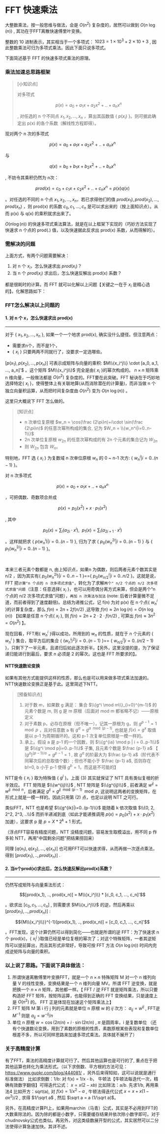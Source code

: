 # FFT 快速乘法

大整数乘法，按一般思维与做法，会是 $O(n^2)$ 复杂度的，居然可以做到 $O(n\ \log(n))$ , 其功在于FFT离散快速傅里叶变换。 

整数的 10 进制表示，其实相当于一个多项式： $1023 = 1 \times 10^3+2 \times 10+3$ , 因此整数乘法可归为多项式乘法。因此下面只说多项式。

下面简述基于 FFT 的快速多项式乘法的原理。

### 乘法加速总思路框架
> [小知识点]
>
> 对多项式 
> 
> $$p(x) = a_0 + a_1 x + a_2 x^2 + .. + a_n x^n$$
> 
> , 对任选的 n 个不同点 $x_1, x_2, ..., x_n$ ，算出其函数值 { $p(x_i)$ }。则可据此确定出 p(x) 的各个系数（解线性方程即得）。 

现对两个 n 次的多项式 

$$p(x) = a_0 + a_1 x + a_2 x^2 + .. + a_n x^n$$

与

$$q(x) = b_0 + b_1 x + b_2 x^2 + .. + b_n x^n$$ 

, 不妨令其乘积仍然为 n次： 

$$prod(x) = c_0 + c_1 x + c_2 x^2 + .. + c_n x^n = p(x)q(x)$$

。对任选的不同的 n 个点 $x_1, x_2, ..., x_n$，若已求得他们的值 $prod(x_1), prod(x_2), ..., prod(x_n)$ ，则 prod(x) 的系数 $c_0, c_1, ..., c_n$ 是可以求出来的（按上面知识点）。从而 p(x) 与 q(x) 的乘积就求出来了。

$O(n \log(n))$ 的快速多项式乘法算法，就是在以上框架下实现的（巧妙方法实现了快速求 n 个点的 prod(.) 值，以及快速据此反求出 prod(x) 系数，从而得解的）。

### 需解决的问题
上面方式，有两个问题需要解决：
1. 对 n 个 $x_i$，怎么快速求出 $prod(x_i)$？
2. 当 n 个 $prod(x_i)$ 求出后，怎么快速反解出 prod(x) 系数？

都是很耗时的计算。而 FFT 就可以化解以上问题【关键之一在于 $x_i$ 是精心选的】。化解思路如下：

### FFT怎么解决以上问题的

#### 1. 对 n 个 x，怎么快速求出 prod(x)
----------------------------------
对于 { $x_1, x_2, ..., x_n$ }, 如果一个一个地求 prod(x), 确实没什么捷径。但注意两点：
- 需要求n个，而不是1个，
- { $x_i$ } 只要两两不同就行了，没要求一定选哪些。

$[p(x_1), p(x_2), ..., p(x_n)]$ 可表示成矩阵与向量的乘积: $M\\{x_i^j\\} \cdot [a_0, a_1, ..., a_n]'$ 。这个矩阵 $M\\{x_i^j\\}$ 完全是由{ $x_i$ }的幂次构成的。 $n \times n$ 矩阵乘 n 维向量，一般做法都是 $O(n^2)$ 复杂度的。FFT要在此突破。FFT 秘诀在于巧妙地选择特定{ $x_i$ }，使得整体上有关联地算(从而消除潜在的计算量)，而非当做 n 个独立向量积运算，从而把时间复杂度由 $O(n^2)$ 变为 $O(n\ \log(n))$ 。

这里只大概说下 FFT 怎么做的。

> [知识点]
> - n 次单位复原根 $w_n = \cos(\frac {2\pi}n)+i\cdot \sin(\frac {2\pi}n)$ 的任意次幂所构成的集合, 记为 $W_n = \\{w_n^i|i=0..n-1\\}$
> - 2n 次单位复原根 $w_{2n}$ 的任意次幂构成的有 2n 个元素的集合记为 $W_{2n}$
> - 则 $W_{2n}$ 包含 $W_n$。

特别地，FFT 选 { $x_i$ } 为复数域 n 次单位原根 $w_n$ 的 0 ~ n-1 次方: { $w_n^i|i=0..(n-1)$ }。

对 n 次多项式 

$$p(x)=a_0+a_1 x+..+a_n x^n$$

，可把偶数、奇数项合并成 

$$p(x) = p_0(x^2) + x \cdot p_1(x^2)$$

, 其中

$$p_0(x) = \sum_i(a_{2i}\cdot x^i),\ \ p_1(x) = \sum_i(a_{2i+1} \cdot x^i)$$

。这样就把求 { $p(w_n^i)|i=0..(n-1)$ },  归为了求 { $p_0(w_n^{2i}|i=0..(n-1)$ } 与  { $p_1(w_n^{2i}|i=0..(n-1)$ }。

<br>

本来三者元素个数都是 n, 由上知识点，如果n  为偶数，则后两者元素个数其实是 n/2 ，因为其实有{ $p_0(w_n^{2i})|i=0..n-1$ }=={ $p_0(w_{n/2}^i|i=0..n/2$ }。这就是说，FFT 把`计算"n 个点的 n 次多项式求值"`，转化为了求解`两个" n/2 个点的 n/2 次多项式求值"问题`（注意：任意选择{ $x_i$ }，也可以用奇偶分离方式来算，但会是两个“n 个点的 n/2 次多项式求值”问题），`再加 n 次乘法与加法` (note: 后者计算量微不足道，而前者得到了速度翻倍)。总结为递推公式，记 f(n) 为对 p(x) 在 n 个点{ $w_n^i$ }的计算复杂度，那么 $f(n) = 2 n + 2 f(n/2)$ ,这导致 $f(n) ≈ 2 n\ \log(n) = O(n\  \log(n))$ 【如果是任意 n 个点{ $x_i$ }, 则 $f(n) = 2 n + 2 \cdot 2 \cdot f(n/2)$ , 可算出 $f(n) ≈ 3  n^2 = O(n^2)$ 】。

现在回看，FFT用{ $w_n^i$ }得以成功，所用到的 $w_n$ 的性质，就在于 n 个元素的 { $w_n^i$ } 集合，取平方后的集合 { ${(w_n^i)}^2|i=0..(n-1)$ }== { $w_{n/2}^i|i=0..(n/2-1)$ }，只剩下了一半元素，且递归后如此逐次折半。【另外，这里没提的是，为了保证递归能进行到最后，要求 n 必须是 2 的幂次。这也是 FFT 所要求的】。


#### NTT快速数论变换

如果有其他方式能提供这样的性质，那么也是可以用来做多项式乘法加速的。NTT快速数论变换正是基于此。这里简述下NTT。

> [预备知识点]
> 
> 1. 对于数 m，如果数 g 满足： 集合 $\\{g^i \mod m\\}_{i=0}^{m-1}$ 的元素个数是 m, 则 g 是 m 原根（后面对 mod m 都省略不记）——原根定义
> 2. 对于素数 p，必存在原根（但不唯一），记其一原根为 g，则 $g^{p-1}=1 \mod p$ ，且对任意数 a 有 $g^a = g^{a \mod (p-1)}$, 也就是 $f(x) = g^x$ 取值是以 p-1 为周期循环的。这和 p-1 次复单位原根是一模一样的。
> 3. 承上。假设 a 是 p-1 的一个因数，则 $\\{g^{ia} \mod p | i = 0..p-1\\}$ 是 $\\{g^i \mod p|i=0..p-1\\}$ 子集, 且元素个数是 $\frac {p-1} a$ 【 $(g^a)^{(p-1)/a}=g^{p-1}=1$ , 故 $g^a$ 的阶最大为 $\frac {p-1} a$（阶代表不同幂次后的总取值个数）; 但也不能小于 $\frac {p-1} a$, 否则存在 b!=0, b 小于 p-1 使得 $g^b=1$，而这是不可能的】

NTT是令 { $x_i$ } 取为特殊值 { $g^i$ }。上面 (3) 其实就保证了 NTT 具有类似复根的折半效应。 FTT 矩阵是 $\\{w^{ij}\\}$ , NTT 矩阵是 $\\{g^{ij}\\}$ , 前者满足 $w^{ij} = w^{ij \mod n}$，后者满足 $g^{ij} = g^{ij \mod (p-1)} \mod p$, 这说明这两者的变换矩阵，在形式上就是一模一样的。因此只用第 (2) 点，也足以说明 NTT 之可行。

类似FFT，NTT 也是希望 $\\{g^{ik}|i=0..(p-1)\\}$ 能随着 k 依次取值 $\\{0, 2, 2^2, 2^3, ..\\}$ 而折半递减到底（如此才能递推调用 $p(x)=p_0(x^2) + x\cdot p_1(x^2)$ 加速），这要求 p 是 $p=X*2^k+1$ 形式。

（浮点FFT容易有精度问题，NTT 没精度问题，容易发生取模溢出，用不同 p 作多轮 NTT，再用"中国剩余问题"把结果捞回来）

同理 $[q(x_1), q(x_2), ..., q(x_n)]$ 也可用FFT可以快速求得，从而再做一次逐点乘法，得到 $[prod(x_1), .., prod(x_n)]$ .

#### 2. 当n个prod(x)求出后，怎么快速反解出prod(x)系数？
---------------------------------------------------------
仍然写成矩阵与向量乘法形式： 

$$[prod(x_1), .., prod(x_n)] = M\\{x_i^j\\} * [c_0, c_1, ..., c_n]'$$

。欲求出 $[c_0, c_1, ..., c_n]$ , 则需要求 
 $M\\{x_i^j\\}$ 的逆，然后再乘以 $[prod(x_1), .., prod(x_n)]$ :

 $${M\\{x_i^j\\}}^{-1}[prod(x_1), .., prod(x_n)] = [c_0, c_1, ..., c_n]'$$
 
 。FFT发现，这个计算仍然可以得到简化——也就是所谓的逆 FFT：为了快速求 n 个 prod(x)，{ $x_i^j$ }取值已经是单位复根的幂次了；对这个特殊矩阵，一者其逆矩阵可以提前算出，而且其形式非常好，导致可按 FFT 方法 $O(n\ \log(n))$ 时间内完成逆矩阵与向量的乘积。

### 以上说了思路。下面说下具体做法：
1. 所谓快速离散傅里叶变换FFT，就是一个 $n \times n$ 特殊矩阵 M 对一个 n 维列向量 V 的线性变换，变换结果是一个 n 维列向量 MV。所谓 FFT 逆变换，就是把换一个 $n \times n$ 矩阵，其他都一样。【 FFT / 逆 FFT 就是矩阵乘法，所以只要构造好 FFT 矩阵，按矩阵运算，也能得到正确的 FFT 变换结果，只是速度上是 $O(n^2)$ 的。 FFT 正是体现在加速这个矩阵乘法上】
2. FFT 矩阵 M 第 i 行 j 列的元素就是单位 n 原根 w 的 $ij$ 次方： $a_{ij} = w^{ij}$ ,  FFT逆 $M^{-1}$ 则是 $a_{ij} = w^{-ij}/n$
3. 单位 n 原根 $w=\cos(2 \pi/n) + i \cdot \sin(2 \pi/n)$ , $\pi$ 是圆周率，i 是复数单位
（还有个快速数论变换，用到了素数的原根的性质，素数原根某些表现和复数单位根差不多，所以可同样思路来加速多项式乘法。具体就不展开了）


### 关于高精度计算

有了FFT，乘法的高精度计算就可行了。然后其他运算也是可行的了, 重点在于把其他运算也转化为乘法形式。（以下求倒数、平方根的方法可见：https://www.guokr.com/blog/444081/ ，另外后来得知如，这可以说就是通行标准做法）
比如求倒数：1/b: 对 f(x) = 1/x - b， 牛顿法【牛顿法每迭代一次，精确有效数字翻倍】可得迭代公式： $x = x (2-x b)$ 
比如除法：a/b.  先求1/b, 再用乘法4
比如开方：sqrt(a), 对 $f(x) = 1/x^2 - a$ , 牛顿法得迭代公式 $x = x + x (1 - a  x^2) / 2$ , 求得 $1/\sqrt a$ , 然后 $\sqrt a = a (1/\sqrt a)$。

另外，在高精度计算PI上，如果用marchin（马青）公式，其实是不必用到FFT的大数乘除法的。因为除的都是小数字，只需要缓存结果并依次除小数字即可。对于chudnovsky公式也类似。再另外，对这类级数展开型的公式，其实居然可以二分法使得计算急速加快。其详不述。
